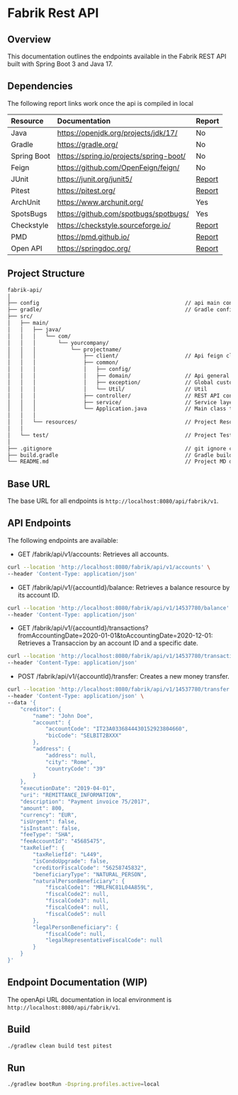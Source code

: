 # Fabrik Rest API

## Overview

This documentation outlines the endpoints available in the Fabrik REST API built with Spring Boot 3 and Java 17.

## Dependencies

The following report links work once the api is compiled in local

| Resource    | Documentation                           | Report                                                           |
|:------------|:----------------------------------------|:-----------------------------------------------------------------|
| Java        | https://openjdk.org/projects/jdk/17/    | No                                                               |
| Gradle      | https://gradle.org/                     | No                                                               |
| Spring Boot | https://spring.io/projects/spring-boot/ | No                                                               | 
| Feign       | https://github.com/OpenFeign/feign/     | No                                                               | 
| JUnit       | https://junit.org/junit5/               | [Report](/build/reports/tests/test/index.html)                   | 
| Pitest      | https://pitest.org/                     | [Report](/build/reports/pitest/index.html)                       | 
| ArchUnit    | https://www.archunit.org/               | Yes                                                              | 
| SpotsBugs   | https://github.com/spotbugs/spotbugs/   | Yes                                                              | 
| Checkstyle  | https://checkstyle.sourceforge.io/      | [Report](/build/reports/checkstyle/main.html)                    | 
| PMD         | https://pmd.github.io/                  | [Report](/build/reports/pmd/main.html)                           | 
| Open API    | https://springdoc.org/                  | [Report](http://localhost:8080/fabrik/api/swagger-ui/index.html) | 


## Project Structure

```sh
fabrik-api/
│
├── config                                              // api main config src
├── gradle/                                             // Gradle configurations file
├── src/
│   ├── main/
│   │   ├── java/
│   │   │   └── com/
│   │   │       └── yourcompany/
│   │   │           └── projectname/
│   │   │               ├── client/                     // Api feign client
│   │   │               ├── common/
│   │   │               │   ├── config/
│   │   │               │   ├── domain/                 // Api general POJO
│   │   │               │   ├── exception/              // Global custom exceptions
│   │   │               │   └── Util/                   // Util
│   │   │               ├── controller/                 // REST API controllers
│   │   │               ├── service/                    // Service layer
│   │   │               └── Application.java            // Main class to run the application
│   │   │
│   │   └── resources/                                  // Project Resources
│   │
│   └── test/                                           // Project Test sources
│
├── .gitignore                                          // git ignore configuration file
├── build.gradle                                        // Gradle build configuration file
└── README.md                                           // Project MD documentation

```

## Base URL

The base URL for all endpoints is `http://localhost:8080/api/fabrik/v1`.

## API Endpoints
The following endpoints are available:

* GET /fabrik/api/v1/accounts: Retrieves all accounts.
```sh
curl --location 'http://localhost:8080/fabrik/api/v1/accounts' \
--header 'Content-Type: application/json'
```
* GET /fabrik/api/v1/{accountId}/balance: Retrieves a balance resource by its account ID.
```sh
curl --location 'http://localhost:8080/fabrik/api/v1/14537780/balance' \
--header 'Content-Type: application/json'
```
* GET /fabrik/api/v1/{accountId}/transactions?fromAccountingDate=2020-01-01&toAccountingDate=2020-12-01: Retrieves a Transaccion by an account ID and a specific date.
```sh
curl --location 'http://localhost:8080/fabrik/api/v1/14537780/transactions?fromAccountingDate=2020-01-01&toAccountingDate=2020-12-01' \
--header 'Content-Type: application/json'
```
* POST /fabrik/api/v1/{accountId}/transfer: Creates a new money transfer.
```sh
curl --location 'http://localhost:8080/fabrik/api/v1/14537780/transfer' \
--header 'Content-Type: application/json' \
--data '{
    "creditor": {
        "name": "John Doe",
        "account": {
            "accountCode": "IT23A0336844430152923804660",
            "bicCode": "SELBIT2BXXX"
        },
        "address": {
            "address": null,
            "city": "Rome",
            "countryCode": "39"
        }
    },
    "executionDate": "2019-04-01",
    "uri": "REMITTANCE_INFORMATION",
    "description": "Payment invoice 75/2017",
    "amount": 800,
    "currency": "EUR",
    "isUrgent": false,
    "isInstant": false,
    "feeType": "SHA",
    "feeAccountId": "45685475",
    "taxRelief": {
        "taxReliefId": "L449",
        "isCondoUpgrade": false,
        "creditorFiscalCode": "56258745832",
        "beneficiaryType": "NATURAL_PERSON",
        "naturalPersonBeneficiary": {
            "fiscalCode1": "MRLFNC81L04A859L",
            "fiscalCode2": null,
            "fiscalCode3": null,
            "fiscalCode4": null,
            "fiscalCode5": null
        },
        "legalPersonBeneficiary": {
            "fiscalCode": null,
            "legalRepresentativeFiscalCode": null
        }
    }
}'
```

## Endpoint Documentation (WIP)

The openApi URL documentation in local environment is `http://localhost:8080/api/fabrik/v1`.

## Build
```sh
./gradlew clean build test pitest
```

## Run

```sh
./gradlew bootRun -Dspring.profiles.active=local
```
